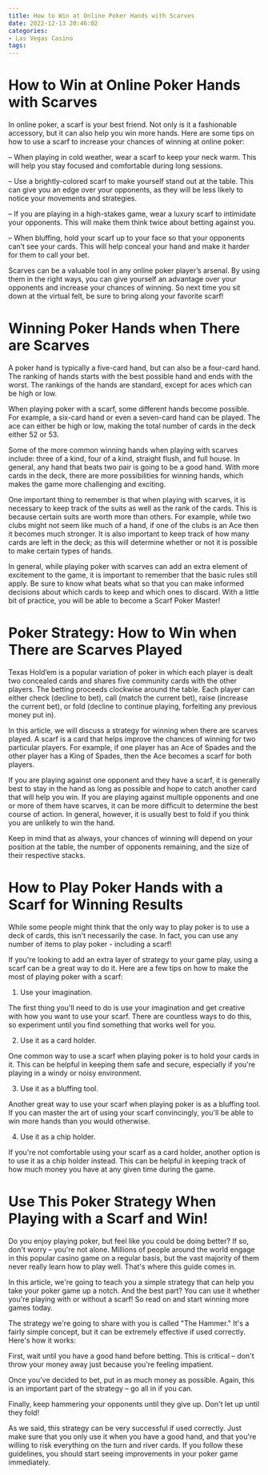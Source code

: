```yaml
---
title: How to Win at Online Poker Hands with Scarves 
date: 2022-12-13 20:46:02
categories:
- Las Vegas Casino
tags:
---
```



#  How to Win at Online Poker Hands with Scarves 

In online poker, a scarf is your best friend. Not only is it a fashionable accessory, but it can also help you win more hands. Here are some tips on how to use a scarf to increase your chances of winning at online poker:

– When playing in cold weather, wear a scarf to keep your neck warm. This will help you stay focused and comfortable during long sessions.

– Use a brightly-colored scarf to make yourself stand out at the table. This can give you an edge over your opponents, as they will be less likely to notice your movements and strategies.

– If you are playing in a high-stakes game, wear a luxury scarf to intimidate your opponents. This will make them think twice about betting against you.

– When bluffing, hold your scarf up to your face so that your opponents can’t see your cards. This will help conceal your hand and make it harder for them to call your bet.

 Scarves can be a valuable tool in any online poker player’s arsenal. By using them in the right ways, you can give yourself an advantage over your opponents and increase your chances of winning. So next time you sit down at the virtual felt, be sure to bring along your favorite scarf!

#  Winning Poker Hands when There are Scarves 

A poker hand is typically a five-card hand, but can also be a four-card hand. The ranking of hands starts with the best possible hand and ends with the worst. The rankings of the hands are standard, except for aces which can be high or low.

When playing poker with a scarf, some different hands become possible. For example, a six-card hand or even a seven-card hand can be played. The ace can either be high or low, making the total number of cards in the deck either 52 or 53.

Some of the more common winning hands when playing with scarves include: three of a kind, four of a kind, straight flush, and full house. In general, any hand that beats two pair is going to be a good hand. With more cards in the deck, there are more possibilities for winning hands, which makes the game more challenging and exciting.

One important thing to remember is that when playing with scarves, it is necessary to keep track of the suits as well as the rank of the cards. This is because certain suits are worth more than others. For example, while two clubs might not seem like much of a hand, if one of the clubs is an Ace then it becomes much stronger. It is also important to keep track of how many cards are left in the deck; as this will determine whether or not it is possible to make certain types of hands.

In general, while playing poker with scarves can add an extra element of excitement to the game, it is important to remember that the basic rules still apply. Be sure to know what beats what so that you can make informed decisions about which cards to keep and which ones to discard. With a little bit of practice, you will be able to become a Scarf Poker Master!

#  Poker Strategy: How to Win when There are Scarves Played

Texas Hold’em is a popular variation of poker in which each player is dealt two concealed cards and shares five community cards with the other players. The betting proceeds clockwise around the table. Each player can either check (decline to bet), call (match the current bet), raise (increase the current bet), or fold (decline to continue playing, forfeiting any previous money put in).

In this article, we will discuss a strategy for winning when there are scarves played. A scarf is a card that helps improve the chances of winning for two particular players. For example, if one player has an Ace of Spades and the other player has a King of Spades, then the Ace becomes a scarf for both players.

If you are playing against one opponent and they have a scarf, it is generally best to stay in the hand as long as possible and hope to catch another card that will help you win. If you are playing against multiple opponents and one or more of them have scarves, it can be more difficult to determine the best course of action. In general, however, it is usually best to fold if you think you are unlikely to win the hand.

Keep in mind that as always, your chances of winning will depend on your position at the table, the number of opponents remaining, and the size of their respective stacks.

#  How to Play Poker Hands with a Scarf for Winning Results 

While some people might think that the only way to play poker is to use a deck of cards, this isn't necessarily the case. In fact, you can use any number of items to play poker - including a scarf!

If you're looking to add an extra layer of strategy to your game play, using a scarf can be a great way to do it. Here are a few tips on how to make the most of playing poker with a scarf:

1. Use your imagination.

The first thing you'll need to do is use your imagination and get creative with how you want to use your scarf. There are countless ways to do this, so experiment until you find something that works well for you.

2. Use it as a card holder.

One common way to use a scarf when playing poker is to hold your cards in it. This can be helpful in keeping them safe and secure, especially if you're playing in a windy or noisy environment.

3. Use it as a bluffing tool.

Another great way to use your scarf when playing poker is as a bluffing tool. If you can master the art of using your scarf convincingly, you'll be able to win more hands than you would otherwise.

4. Use it as a chip holder.

If you're not comfortable using your scarf as a card holder, another option is to use it as a chip holder instead. This can be helpful in keeping track of how much money you have at any given time during the game.

#  Use This Poker Strategy When Playing with a Scarf and Win!

Do you enjoy playing poker, but feel like you could be doing better? If so, don't worry – you're not alone. Millions of people around the world engage in this popular casino game on a regular basis, but the vast majority of them never really learn how to play well. That's where this guide comes in.

In this article, we're going to teach you a simple strategy that can help you take your poker game up a notch. And the best part? You can use it whether you're playing with or without a scarf! So read on and start winning more games today.

The strategy we're going to share with you is called "The Hammer." It's a fairly simple concept, but it can be extremely effective if used correctly. Here's how it works:

First, wait until you have a good hand before betting. This is critical – don't throw your money away just because you're feeling impatient.

Once you've decided to bet, put in as much money as possible. Again, this is an important part of the strategy – go all in if you can.

Finally, keep hammering your opponents until they give up. Don't let up until they fold!

As we said, this strategy can be very successful if used correctly. Just make sure that you only use it when you have a good hand, and that you're willing to risk everything on the turn and river cards. If you follow these guidelines, you should start seeing improvements in your poker game immediately.